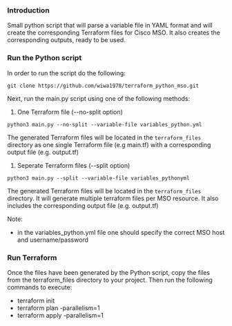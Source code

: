 ### Introduction

Small python script that will parse a variable file in YAML format and will create the corresponding Terraform files for Cisco MSO. It also creates the corresponding outputs, ready to be used.

### Run the Python script

In order to run the script do the following:

```
git clone https://github.com/wiwa1978/terraform_python_mso.git
```
Next, run the main.py script using one of the following methods:

1) One Terraform file (--no-split option)
```
python3 main.py --no-split --variable-file variables_python.yml  
```
The generated Terraform files will be located in the `terraform_files` directory as one single Terraform file (e.g main.tf) with a corresponding output file (e.g. output.tf)

1) Seperate Terraform files (--split option)
```
python3 main.py --split --variable-file variables_pythonyml  
```
The generated Terraform files will be located in the `terraform_files` directory. It will generate multiple terraform files per MSO resource. It also includes the corresponding output file (e.g. output.tf)

Note:
- in the variables_python.yml file one should specify the correct MSO host and username/password

### Run Terraform

Once the files have been generated by the Python script, copy the files from the terraform_files directory to your project. Then run the following commands to execute:

- terraform init
- terraform plan -parallelism=1
- terraform apply -parallelism=1